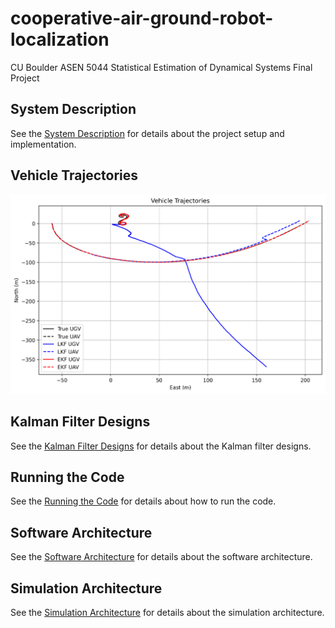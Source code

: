 # cooperative-air-ground-robot-localization
CU Boulder ASEN 5044 Statistical Estimation of Dynamical Systems Final Project

## System Description
See the [System Description](docs/system_description.md) for details about the project setup and implementation.

## Vehicle Trajectories
![Vehicle Trajectories](docs/images/trajectory_plot.png)

## Kalman Filter Designs
See the [Kalman Filter Designs](docs/kalman_filter_designs.md) for details about the Kalman filter designs.

## Running the Code
See the [Running the Code](docs/running_the_code.md) for details about how to run the code.

## Software Architecture
See the [Software Architecture](docs/software_architecture.md) for details about the software architecture.

## Simulation Architecture
See the [Simulation Architecture](docs/simulation_architecture.md) for details about the simulation architecture.
